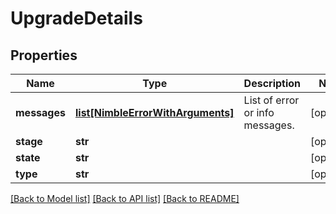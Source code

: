 # UpgradeDetails

## Properties
Name | Type | Description | Notes
------------ | ------------- | ------------- | -------------
**messages** | [**list[NimbleErrorWithArguments]**](NimbleErrorWithArguments.md) | List of error or info messages. | [optional] 
**stage** | **str** |  | [optional] 
**state** | **str** |  | [optional] 
**type** | **str** |  | [optional] 

[[Back to Model list]](../README.md#documentation-for-models) [[Back to API list]](../README.md#documentation-for-api-endpoints) [[Back to README]](../README.md)


